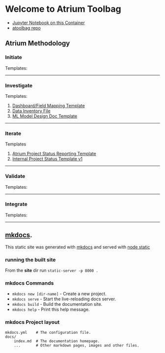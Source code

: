 # Welcome to Atrium Toolbag

* [Jupyter Notebook on this Container](http://localhost:8888)
* [atoolbag repo](http://github.com/kbowerma/atoolbag)

## Atrium Methodology

### Initiate

Templates:

---
### Investigate

Templates:

1. [Dashboard/Field Mapping Template](https://docs.google.com/a/atrium.ai/spreadsheets/d/1S7NR9Sw8aIZWkGIlRnYKfIHVf3IMBACio-orhz4GjHA/edit?usp=drive_web)
1. [Data Inventory File](https://docs.google.com/a/atrium.ai/document/d/1yl5efq9F4tPaVCkHPJQNFq-55dSeyNAoT5B8eYm_-Eg/edit?usp=drive_web)
1. [ML Model Design Doc Template](https://docs.google.com/a/atrium.ai/document/d/1UhuzNJafD3FBpNqi5xqo0ZUb0guX-K7PQuawi6lsUyY/edit?usp=drive_web)

---

### Iterate

Templates

1. [Atrium Project Status Reporting Template](https://docs.google.com/a/atrium.ai/presentation/d/1f547k4zrQ6hsY981Cn1UPez4d2jbjv3lU30BjrbHTnY/edit?usp=drive_web)
1. [Internal Project Status Template v1](https://docs.google.com/a/atrium.ai/spreadsheets/d/1_BkvWsyrrZTfOCLIlDje6nplnANALaPYbY-5SK4KELk/edit?usp=drive_web)

---

### Validate

Templates:


---
### Integrate

Templates:


---
## [mkdocs](https://mkdocs.org).

This static site was generated with [mkdocs](https://mkdocs.org) and served with [node static](https://github.com/cloudhead/node-static)

### running the built site

From the **site** dir run ```static-server -p 8000 . ```

### mkdocs Commands

* `mkdocs new [dir-name]` - Create a new project.
* `mkdocs serve` - Start the live-reloading docs server.
* `mkdocs build` - Build the documentation site.
* `mkdocs help` - Print this help message.

### mkdocs Project layout

    mkdocs.yml    # The configuration file.
    docs/
        index.md  # The documentation homepage.
        ...       # Other markdown pages, images and other files.
